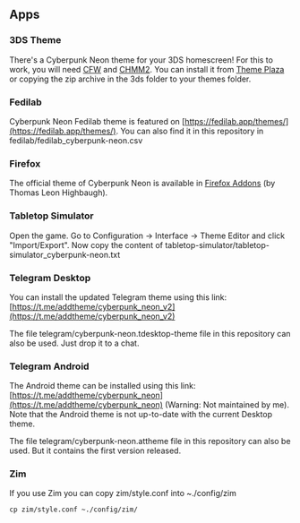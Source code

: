## Apps

### 3DS Theme

There's a Cyberpunk Neon theme for your 3DS homescreen! For this to work, you will need [CFW](https://3ds.hacks.guide/) and [CHMM2](https://gbatemp.net/threads/release-chmm2-custom-home-menu-manager-2.397543/).
You can install it from [Theme Plaza](https://themeplaza.eu/item/28458) or copying the zip archive in the 3ds folder to your themes folder.

### Fedilab

Cyberpunk Neon Fedilab theme is featured on [https://fedilab.app/themes/](https://fedilab.app/themes/). You can also find it in this repository in fedilab/fedilab_cyberpunk-neon.csv

### Firefox

The official theme of Cyberpunk Neon is available in [Firefox Addons](https://addons.mozilla.org/es/firefox/addon/cyberpunk-neon/) (by Thomas Leon Highbaugh).

### Tabletop Simulator

Open the game. Go to Configuration -> Interface -> Theme Editor and click "Import/Export". Now copy the content of tabletop-simulator/tabletop-simulator_cyberpunk-neon.txt

### Telegram Desktop

You can install the updated Telegram theme using this link: [https://t.me/addtheme/cyberpunk_neon_v2](https://t.me/addtheme/cyberpunk_neon_v2)

The file telegram/cyberpunk-neon.tdesktop-theme file in this repository can also be used. Just drop it to a chat. 
### Telegram Android

The Android theme can be installed using this link: [https://t.me/addtheme/cyberpunk_neon](https://t.me/addtheme/cyberpunk_neon) (Warning: Not maintained by me). Note that the Android theme is not up-to-date with the current Desktop theme.

The file telegram/cyberpunk-neon.attheme file in this repository can also be used. But it contains the first version released.

### Zim

If you use Zim you can copy zim/style.conf into ~./config/zim

`cp zim/style.conf ~./config/zim/`
